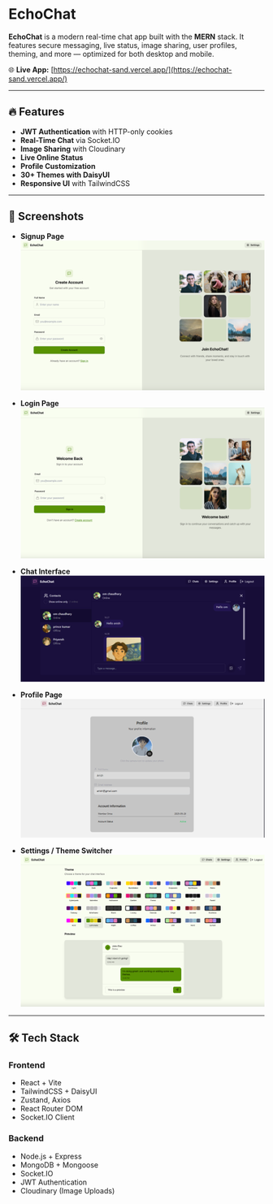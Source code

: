 # EchoChat

**EchoChat** is a modern real-time chat app built with the **MERN** stack. It features secure messaging, live status, image sharing, user profiles, theming, and more — optimized for both desktop and mobile.

🌐 **Live App:** [https://echochat-sand.vercel.app/](https://echochat-sand.vercel.app/)

---

## 🔥 Features

- **JWT Authentication** with HTTP-only cookies
- **Real-Time Chat** via Socket.IO
- **Image Sharing** with Cloudinary
- **Live Online Status**
- **Profile Customization**
- **30+ Themes with DaisyUI**
- **Responsive UI** with TailwindCSS

---

## 📸 Screenshots

- **Signup Page**  
  ![](./assets/signup_page.png)

- **Login Page**  
  ![](./assets/login_page.png)

- **Chat Interface**  
  ![](./assets/home_page.png)

- **Profile Page**  
  ![](./assets/profile_page.png)

- **Settings / Theme Switcher**  
  ![](./assets/settings_page.png)

---

## 🛠 Tech Stack

### Frontend
- React + Vite
- TailwindCSS + DaisyUI
- Zustand, Axios
- React Router DOM
- Socket.IO Client

### Backend
- Node.js + Express
- MongoDB + Mongoose
- Socket.IO
- JWT Authentication
- Cloudinary (Image Uploads)
